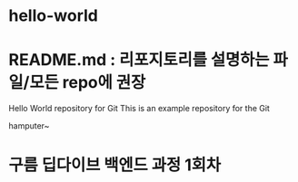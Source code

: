 # hello-world 
# README.md : 리포지토리를 설명하는 파일/모든 repo에 권장
Hello World repository for Git
This is an example repository for the Git

hamputer~

# 구름 딥다이브 백엔드 과정 1회차
